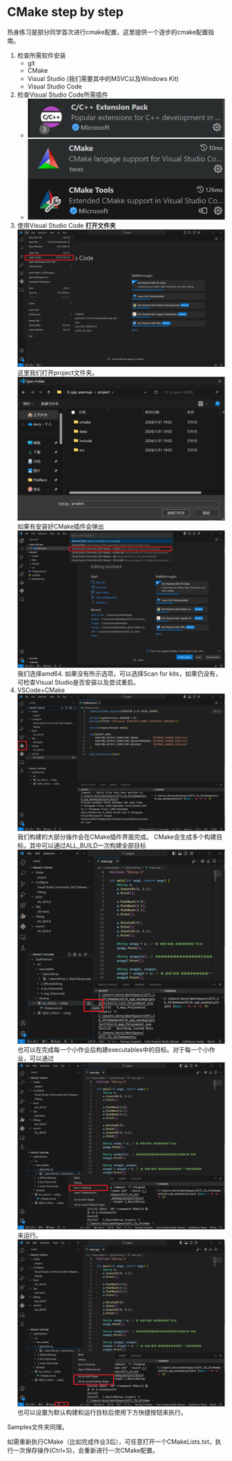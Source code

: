 # CMake step by step

热身练习是部分同学首次进行cmake配置，这里提供一个逐步的cmake配置指南。

1. 检查所需软件安装
    - git
    - CMake
    - Visual Studio (我们需要其中的MSVC以及Windows Kit)
    - Visual Studio Code
2. 检查Visual Studio Code所需插件
    - ![Pack](image.png)
    - ![Alt text](image-1.png)
3. 使用Visual Studio Code **打开文件夹**
![Alt text](image-2.png)
这里我们打开project文件夹。
![Alt text](image-3.png)
如果有安装好CMake插件会弹出
![Alt text](image-4.png)
我们选择amd64. 如果没有所示选项，可以选择Scan for kits，如果仍没有，可检查Visual Studio是否安装以及尝试重启。
4. VSCode+CMake
![Alt text](image-5.png)
我们构建的大部分操作会在CMake插件界面完成。
CMake会生成多个构建目标，其中可以通过ALL_BUILD一次构建全部目标
![Alt text](image-6.png)
也可以在完成每一个小作业后构建executables中的目标。对于每一个小作业，可以通过
![Alt text](image-7.png)
来运行。
![Alt text](image-8.png)
也可以设置为默认构建和运行目标后使用下方快捷按钮来执行。

Samples文件夹同理。

如需重新执行CMake（比如完成作业3后），可任意打开一个CMakeLists.txt，执行一次保存操作(Ctrl+S)，会重新进行一次CMake配置。